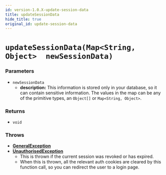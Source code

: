 ```yaml
---
id: version-1.0.X-update-session-data
title: updateSessionData
hide_title: true
original_id: update-session-data
---
```


# `updateSessionData(Map<String, Object>  newSessionData)`

### Parameters
- `newSessionData`
    - **description:** This information is stored only in your database, so it can contain sensitive information. The values in the map can be any of the primitive types, an `Object[]` or `Map<String, Object>`.

### Returns
- `void`

### Throws
- **[GeneralException](../error-handling/general-error)**
- **[UnauthorisedException](../error-handling/unauthorised)**
    - This is thrown if the current session was revoked or has expired.
    - When this is thrown, all the relevant auth cookies are cleared by this function call, so you can redirect the user to a login page.